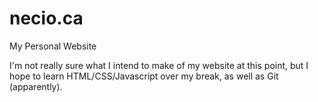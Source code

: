 necio.ca
========

My Personal Website

I'm not really sure what I intend to make of my website at this point, but I hope to learn HTML/CSS/Javascript over my break, as well as Git (apparently).  
